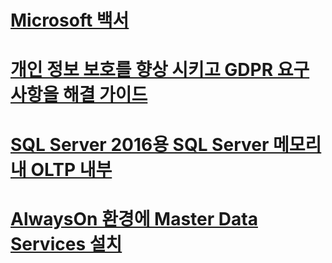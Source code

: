 # [Microsoft 백서](microsoft-white-papers.md)
# [개인 정보 보호를 향상 시키고 GDPR 요구 사항을 해결 가이드](../relational-databases/security/microsoft-sql-and-the-gdpr-requirements.md) 
# [SQL Server 2016용 SQL Server 메모리 내 OLTP 내부](../relational-databases/in-memory-oltp/sql-server-in-memory-oltp-internals-for-sql-server-2016.md)
# [AlwaysOn 환경에 Master Data Services 설치](../master-data-services/installing-mds-in-an-alwayson-group-environment/installing-mds-in-an-alwayson-group-environment.md)
